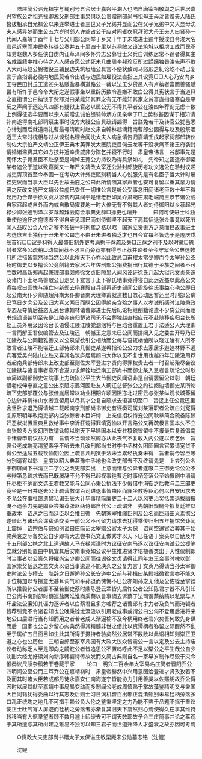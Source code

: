 <!-- { "loadSidebar": true } -->
　　陆庄简公讳光祖字与绳别号五台居士嘉兴平湖人也陆自唐宰相敬舆之后世居嘉兴望族公之祖光禄卿淞父刑部主事杲俱以公贵赠刑部尚书祖母王母沈皆赠夫人陆氏簪绂相承自光禄公以来连举进士者三世父子兄弟并显而公在父子兄弟中又大显母沈夫人感异梦而生公五六岁时邻人许翁占公于应对间辄衣冠拜贺大母王夫人曰贤孙一代闻人嘉靖丁酉年十七与父刑部公同举于乡又十年丁未成进士逾年授浚县令浚大名岩邑近塞而冲民多转徙公奏并五十里四十里以苏凋敝又设法筑城以拒虏工成而民不知劳赵魏人多任侠自虏内讧草泽间多怀异志公募壮士义兵自训练居常不逞者得其主名咸置籍中推心待之人人感奋愿公効死未几曲周李邦珍反所过蹂躏独畏浚先声不敢入大司马赵公锦檄役三辅民边夫筑垣墙公具言不便状致司马怒形之糺论屹不动巳复言于直指谓必役内地民莫若令出钱与边民如雇役法直指上其议竟□□人心乃安内乡王夺民田封丘王遣苍头私贩盐暴横道路公一裁以法无少贷邑人有卢柟者富而善骚赋尝有所忤于邑令令大衔之遂假事坐以重辟历数令避嫌不敢白公得其寃状言于当道释之直指谓公曰柟饶于赀耶对曰某能知其罪之有无不能知其家之贫富直指语塞自是平反之声闻于远迩凡四郡有疑狱上官必以属公无不得其平者公在浚四年荐剡无虑十数上例得征选华要而以宗人前赠忠诚伯缇骑帅炳方见亲幸于□上势张甚因谋于相知请补南遂得南礼部祠祭主事时浚方大祲公自具疏请蠲得　旨豁免若干及转官公犹邑悉心计划而后就道南礼曹最号清暇时赵文肃自翰林起谪籍南曹郎公因得与赵及殷祭酒迈王太常时槐相与过从谈说名理会闻沈太夫人病急请告归嘉靖壬戌起家祠部郎转仪制佐大宗伯严文靖公正伊王典木英罪发太医院吏目何云龙等干没状痛革诸王府袭封请婚诸滥费其它如方技并近幸贵戚非分陈乞并寝不行时　肃皇帝讳言　谷邸事先是　宪怀太子薨羣臣不赴祭至是靖悼王薨公力持议乃得具祭如礼　先帝知之密遣奉御梁某者遮公于道以致嘉奖又一年严文靖改太宰迁公验封郎旋历考功文选公在验封议递减吏胥顶首至今奉画一在考功大计外吏甄别精当人心悦服先是有名臣子当大计时屡挂吏议而当事大臣以先世故曲庇之公曰此所请隤其家声者也安可复留以重其辠力请罢之反改文选严文靖公益虗巳委任一切惟公言是听公受事念田间诸老臣数十年不得起用乃合谋于徐文贞从容调剂其间于是诸老臣如吴介肃胡庄肃毛端简王恭节诸公或自家召起或自外而内或自散局擢要地一时大僚无有不得其人者刘侍御阳以乡荐起光禄少卿张通判泽以岁荐超拜云南佥事典史薛□掾吏也躐升　　　曰何可使进士科独重使他途怀才抱德者不得自表见耶巳而刘侍御坚不起天下高其恬退张佥事竟以死节闻人益叹公负人伦之鉴不独破一时拘挛之格以昭　国家立贤无方之意而巳故事进士考选庶吉士独行于丑未年公曰岂不由丑未进者独乏才也自今宜每科皆选于是隆庆戊辰首行□□议是科得人最盛旧制外吏考满拘于荐疏及旁□正荐之别不及以时徼□恩封者常多公疏稍□动其间荐不必三而旁荐亦有得与正荐并论者至今守絜令公典选数月所注措皆翕然称当然公以此得天下心亦以此致忌口甫擢太常少卿而今太宰孙公丕扬时御史以专擅论公竟削籍去家居六年佐刑部公捐费捐田行其德于乡族之间者不可胜数时高新郑再起兼理部事颇修徐文贞旧隙里人闻风诬讦徐氏几起大狱凡文贞亲识及诸门下士尽鸟兽散公日走吴下宣言于上下徐氏地事竟得寝自此远近益以此高公文贞每叹曰吾愧与绳亡何新郑去杨襄毅自兵部再还吏部闻公周旋徐氏事益心艳公即日起公南太仆少卿随超拜南太仆卿晋南大理卿甫就道数日忽心动因暂还里时刑部公病巳笃日夕念公及公归大喜又两日而瞑公因得躬亲含殓之事人以孝诚所感时江陵秉政专恣及夺情后益恣无忌台谏翰林诸曹郎进士先后糺论相继削籍论遣不少贷公闻而贻书规讽语甚切至先是江陵奔丧归楚诸司无不会葬独赵直指应元不赴随移疾归台长所劾王员外用汲因论台长语侵江陵江陵党汹汹将与巨珰合重置王君于法适公入大理卿一言而解王君仅编管去及江陵还　朝憾王之意未巳公闻而排闼入见之委曲开导乃巳江陵故与公同籍雅善又以公夙望欲引公相助而公每与语辄枘凿所以晓江陵有人所不敢言者江陵不能堪迁工部侍郎未几御史某遂希指论公公力求去家居多避迹林野不通宾客爱吴兴陆山之胜又喜其名筑庐居焉颜曰大休以见不复世用也越四年江陵没用荐者起南兵部侍郎未上改吏部至则佐太宰登进才贤向得罪权贵去者一时召起殆尽会议江陵狱与诸言事者意不合遂力求解铨地迁南工部尚书而御史某入忌者言疏论公时耿恭简以副都御史佐院事上力疏陈公平生大节御史风闻语非是自请罢留公以彰　朝廷惜老成伸忠直之意公出京阻冻潞河因赴友人蓟辽总督张公之约往阅边墙御史某所论疏下吏部部覆公与张佳胤居常以功业相期许顷因阻冻北过密云与张某纵观长城葢留心边计非徜徉山水者宜留用以尽其才公复自疏求去语甚切至□　旨促上任公竟还里舍坚卧求退乃得请越二载起南京刑部尚书御史有诬奏司属刘某落职者公疏白刘寃得复原职明年改南吏部内监张鲸者本巨奸恃　上亲信招权恃宠公同耿恭简合疏备陈鲸奸恶状拟置重典且救给事中李沂狂谠得罪请宽恤以开言路公又再疏极言国本久不立由张鲸多方变幻所致请诛鲸以谢天下早建国本以安社稷疏皆留中不报最后复首倡南中诸曹申前议益力有　旨谓不当琐渎然鲸亦从此丧气不复敢入内公遂以疾乞休　旨褒公老成端亮清望素孚不听去未几改刑部尚书时李中丞材久困囹圄言官累请宽贷不得公至适屇五载钦恤期公因上疏言凡刑狱于法未当累经执奏未得　旨者嗣今容臣等分别请宥以彰　皇度以昭大典葢豫中丞地也会改吏部去不及终请先是　上尝列公名于御屏间下书清正二字公之改吏部实出　上意而诸与公异者遂嗾二三御史论公公不与辩第恳疏求去而巳既屡辞不允不得巳起视事铨曹近时事柄旁落公至始振刷中涓请托尽拒不纳而文选王君教又能与公同心秉公执法不少假借中涓衔之后教与二三郎吏竟坐是一日并逐去公上疏营救谓百司进退事皆由臣而罪坐教等臣心何以自安因求去不允公在事杜馈遗禁私谒壬辰大计毕事精简廉吏二十二人以风吏治奖恬崇退拔幽振淹不遗余力先是阁臣尝揭荐张赵两侍郎自代公上疏谓非　先朝旧规嗣今拟复廷推以重政本　诏从之巳而廷臣以会推日循　先朝冢宰推阁臣例及公名而巨珰田义素憾公遂借此与诸珰合谋蜚语交关一前公义不可留力请求去犹得乘传归归五年捐馆舍讣闻　上震悼　诏宗伯与祭如例谥曰庄简诏太宰赠公官太子太保　诏司空遣官治葬其于始终荣哀之际备矣公自少即有大志尝书范文正做秀才以天下巳任语于案头以自励及年十五刑部公携之北上道遇故人马光禄崇谦时方议征安南马遂以议征安南试公公援笔立就分别处置曲中机宜其后安南事竟如公议平生推进贤才培植善类出于天性仪制郎时当事者以公资久将擢尚宝少卿公闻而往谒徐文贞请得让同年友王佥事时槐以彰　国家崇奖恬退之意文贞以语当事逡巡不能决久之公复力言于文贞乃得请当孙太宰御史时论公专擅去　陛辞之日邂逅孙公长安道中公前与孙揖曰某戆拙微君言亦不能久于位特加以专擅意太甚耳词气和平孙退而愧悔不巳公亦知孙之无他及公佐铨至掌铨所以推毂孙公者靡不至若御史蔡时鼎陈登云辈皆先后忤公者公知陈君才器不凡引知巳公尚书南刑部时蔡巡盐两淮淮商乘蔡以言事谪去诉蔡于法司谓蔡纳贿以私票与人坏盐法公廉知其诬力逐诉者以白蔡君且多方嘘荐之诸曹郎有才力者及负气而淹顿者皆荐引竟不令诸君知也公晚秉铨尤汲汲以引用老成事或谓公曰公何不登用后进将来地公曰后进行当有知而用之者若老成人渐逼榆不及今柄用终老岩穴矣吾何敢先身谋而后　国家也公自少留心内典然得其精髓非世之借此以资谭柄者弥留之际醒然不乱至于属纩五日面目如生此其所得于摄持者验矣然公居常不数数以此语相知则崇正卫道之心也公历仕　三朝自郎至冢宰凡国有大政大议众皆需公一言以定及公去主持庙议者动称乏人至是即向之齮龁公者皆追思公不置呜呼此不足以槩公之平生哉公自少沈酣六经尤好读刘向新序韩婴诗传故发而文简古典则自名一家早岁制作尽毁于灾今惟奏议尺牍杂稿若干卷藏于家 
　　论曰　明兴二百余年太宰易名庄简者晋阳乔公四明闻公至公而三耳乔公在嘉靖初时　肃皇帝赫然中兴用意图治登进才贤孜孜若不及而其时诸大臣若成都丹徒永嘉安仁南海遂宁皆能协力引用善类以佐熙明故乔公得因时以展其猷至嘉靖中事局易变动而多制闻公老成周慎熟于掌故藻鉴精明又与秉国大臣同籍犹得委曲以行其志及后则士习日漓机智百出邪正混淆甄别未易铨柄旁落多口乱正统均之地几不可措手赖公负人伦之鉴秉坚定之力乃能不爽于品题不摇于羣议使正士吐气宵人屏迹而铨柄之旁落者亦渐复其旧天下翕然归心焉使得久在事其维持转移当有大惬羣望者顾不数月遽上印绶去可不谓天数耶故予合三庄简事并论之葢观于其所遭与其所树建之难易不独可以知三君子而世道升降人才盛衰之故亦因可考焉 

　　○资政大夫吏部尚书赠太子太保谥庄敏栗庵宋公勋墓志铭（沈鲤） 

　　沈鲤 
